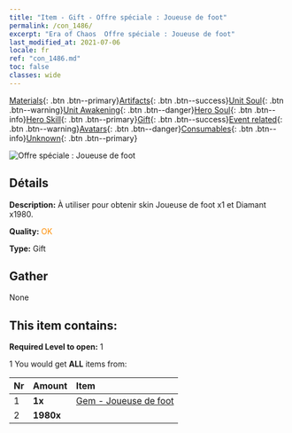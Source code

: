 ```yaml
---
title: "Item - Gift - Offre spéciale : Joueuse de foot"
permalink: /con_1486/
excerpt: "Era of Chaos  Offre spéciale : Joueuse de foot"
last_modified_at: 2021-07-06
locale: fr
ref: "con_1486.md"
toc: false
classes: wide
---
```

 [Materials](/ItemsFR/){: .btn .btn--primary}[Artifacts](/ItemsFR/Artifacts/){: .btn .btn--success}[Unit Soul](/ItemsFR/UnitSoul/){: .btn .btn--warning}[Unit Awakening](/ItemsFR/UnitAwakening/){: .btn .btn--danger}[Hero Soul](/ItemsFR/HeroSoul/){: .btn .btn--info}[Hero Skill](/ItemsFR/HeroSkill/){: .btn .btn--primary}[Gift](/ItemsFR/Gift/){: .btn .btn--success}[Event related](/ItemsFR/Events/){: .btn .btn--warning}[Avatars](/ItemsFR/Avatars/){: .btn .btn--danger}[Consumables](/ItemsFR/Consumables/){: .btn .btn--info}[Unknown](/ItemsFR/Unknown/){: .btn .btn--primary}

 ![Offre spéciale : Joueuse de foot](/images/t/i_907100.png)

## Détails
 **Description:** À utiliser pour obtenir skin Joueuse de foot x1 et Diamant x1980.

 **Quality:** <span style="color: #FF8C00">OK</span>

 **Type:** Gift

## Gather

  None

## This item contains:

 **Required Level to open:** 1

 1 You would get **ALL** items  from:

  | Nr | Amount |     Item    |
  |:---|:-------|:------------|
  | 1 |  **1x** | [Gem - Joueuse de foot](/ItemsFR/con_1046/) |  | 
  | 2 |  **1980x** | <i class="fas fa-gem"/> |  | 
